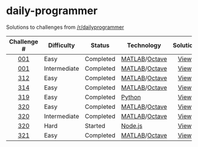 # daily-programmer

Solutions to challenges from [/r/dailyprogrammer](https://www.reddit.com/r/dailyprogrammer/)

| Challenge # | Difficulty | Status | Technology | Solution |
| :---------: | ---------- | ------ | -------------------- | :------: |
| [001](https://www.reddit.com/r/dailyprogrammer/comments/pih8x/easy_challenge_1/)                                   | Easy         | Completed | [MATLAB](https://www.mathworks.com/products/matlab.html)/[Octave](https://www.gnu.org/software/octave/) | [View](https://github.com/jimmynguyen/daily-programmer/blob/master/challenge_001_easy.m)         |
| [001](https://www.reddit.com/r/dailyprogrammer/comments/pihtx/intermediate_challenge_1/)                           | Intermediate | Completed | [MATLAB](https://www.mathworks.com/products/matlab.html)/[Octave](https://www.gnu.org/software/octave/) | [View](https://github.com/jimmynguyen/daily-programmer/blob/master/challenge_001_intermediate.m) |
| [312](https://www.reddit.com/r/dailyprogrammer/comments/67dxts/20170424_challenge_312_easy_l33tspeak_translator/)  | Easy         | Completed | [MATLAB](https://www.mathworks.com/products/matlab.html)/[Octave](https://www.gnu.org/software/octave/) | [View](https://github.com/jimmynguyen/daily-programmer/blob/master/challenge_312_easy.m)         |
| [314](https://www.reddit.com/r/dailyprogrammer/comments/69y21t/20170508_challenge_314_easy_concatenated_integers/) | Easy         | Completed | [MATLAB](https://www.mathworks.com/products/matlab.html)/[Octave](https://www.gnu.org/software/octave/) | [View](https://github.com/jimmynguyen/daily-programmer/blob/master/challenge_314_easy.m)         |
| [319](https://www.reddit.com/r/dailyprogrammer/comments/6grwny/20170612_challenge_319_easy_condensing_sentences/)  | Easy         | Completed | [Python](https://www.python.org/)                                                                       | [View](https://github.com/jimmynguyen/daily-programmer/blob/master/challenge_319_easy.m)         |
| [320](https://www.reddit.com/r/dailyprogrammer/comments/6i60lr/20170619_challenge_320_easy_spiral_ascension/)      | Easy         | Completed | [MATLAB](https://www.mathworks.com/products/matlab.html)/[Octave](https://www.gnu.org/software/octave/) | [View](https://github.com/jimmynguyen/daily-programmer/blob/master/challenge_320_easy.m)         |
| [320](https://www.reddit.com/r/dailyprogrammer/comments/6ilyfi/20170621_challenge_320_intermediate_war_card_game/) | Intermediate | Completed | [MATLAB](https://www.mathworks.com/products/matlab.html)/[Octave](https://www.gnu.org/software/octave/) | [View](https://github.com/jimmynguyen/daily-programmer/blob/master/challenge_320_intermediate.m) |
| [320](https://www.reddit.com/r/dailyprogrammer/comments/6j7k3x/20170624_challenge_320_hard_path_to_philosophy/)    | Hard         | Started   | [Node.js](https://nodejs.org/en/)                                                                       | [View](https://github.com/jimmynguyen/path-to-philosophy)                                        |
| [321](https://www.reddit.com/r/dailyprogrammer/comments/6jr76h/20170627_challenge_321_easy_talking_clock/)         | Easy         | Completed | [MATLAB](https://www.mathworks.com/products/matlab.html)/[Octave](https://www.gnu.org/software/octave/) | [View](https://github.com/jimmynguyen/daily-programmer/blob/master/challenge_321_easy.m)         |
